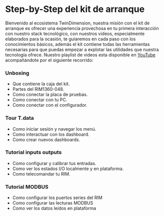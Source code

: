 # Step-by-Step del kit de arranque
Bienvenido al ecosistema TwinDimension, nuestra misión con el kit de arranque es ofrecer una experiencia provechosa en tu primera interacción con nuestro stack tecnológico, con nuestros videos, especialmente elaborados para la ocasión, te guiaremos en cada paso con los conocimientos básicos, además el kit contiene todas las herramientas necesarias para que puedas empezar a explotar las utilidades que nuestra tecnología ofrece.
Nuestro playlist de videos esta disponible en [YouTube](https://youtube.com/playlist?list=PLmecq_qgq7N60ZPtD89jeI6rPIi_TgfCm&si=n4XJW3ag5-GRLOFD) acompañándote por el siguiente recorrido:
### Unboxing

- Que contiene la caja del kit.
- Partes del RIM1360-048.
- Como conectar la placa de pruebas.
- Como conectar con tu PC.
- Como conectar con el configurador.

### Tour T.data

- Como iniciar sesión y navegar los menú.
- Como interactuar con los dashboard.
- Como crear nuevos dashboards.

### Tutorial inputs outputs

- Como configurar y calibrar tus entradas.
- Como ver los estados I/O localmente y en plataforma.
- Como telecomandar tu RIM.

### Tutorial MODBUS

-  Como configurar los puertos series del RIM
- Como configurar las lecturas MODBUS
- Como ver los datos leídos en plataforma

